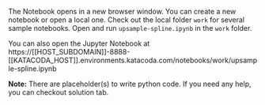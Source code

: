 The Notebook opens in a new browser window. You can create a new notebook or open a local one. Check out the local folder `work` for several sample notebooks. Open and run `upsample-spline.ipynb` in the `work` folder.

You can also open the Jupyter Notebook at https://[[HOST_SUBDOMAIN]]-8888-[[KATACODA_HOST]].environments.katacoda.com/notebooks/work/upsample-spline.ipynb

**Note:**
There are placeholder(s) to write python code. If you need any help, you can checkout solution tab.